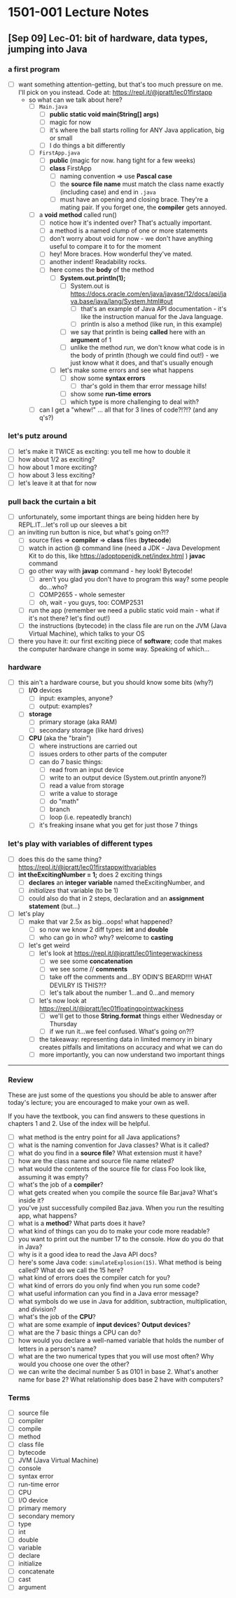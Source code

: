 # 1501-001 Lecture Notes

## [Sep 09] Lec-01: bit of hardware, data types, jumping into Java

### a first program

- [ ] want something attention-getting, but that's too much pressure on me. I'll pick on you instead. Code at: <https://repl.it/@jpratt/lec01firstapp>
  - so what can we talk about here?
    - [ ] `Main.java`
      - [ ] **public static void main(String[] args)**
      - [ ] magic for now
      - [ ] it's where the ball starts rolling for ANY Java application, big or small
      - [ ] I do things a bit differently
    - [ ] `FirstApp.java`
      - [ ] **public** (magic for now. hang tight for a few weeks)
      - [ ] **class** FirstApp
        - [ ] naming convention => use **Pascal case**
        - [ ] the **source file name** must match the class name exactly (including case) and end in `.java`
        - [ ] must have an opening and closing brace. They're a mating pair. If you forget one, the **compiler** gets annoyed.
    - [ ] a **void** **method** called run()
      - [ ] notice how it's indented over? That's actually important.
      - [ ] a method is a named clump of one or more statements
      - [ ] don't worry about void for now - we don't have anything useful to compare it to for the moment
      - [ ] hey! More braces. How wonderful they've mated.
      - [ ] another indent! Readability rocks.
      - [ ] here comes the **body** of the method
        - [ ] **System.out.println(1);**
          - [ ] System.out is <https://docs.oracle.com/en/java/javase/12/docs/api/java.base/java/lang/System.html#out>
            - [ ] that's an example of Java API documentation - it's like the instruction manual for the Java language.
            - [ ] println is also a method (like run, in this example)
          - [ ] we say that println is being **called** here with an **argument** of 1
          - [ ] unlike the method _run_, we don't know what code is in the body of println (though we could find out!) - we just know what it does, and that's usually enough
        - [ ] let's make some errors and see what happens
          - [ ] show some **syntax errors**
            - [ ] thar's gold in them thar error message hills!
          - [ ] show some **run-time errors**
          - [ ] which type is more challenging to deal with?
    - [ ] can I get a "whew!" ... all that for 3 lines of code?!?!? (and any q's?)

### let's putz around

- [ ] let's make it TWICE as exciting: you tell me how to double it
- [ ] how about 1/2 as exciting?
- [ ] how about 1 more exciting?
- [ ] how about 3 less exciting?
- [ ] let's leave it at that for now

### pull back the curtain a bit

- [ ] unfortunately, some important things are being hidden here by REPL.IT...let's roll up our sleeves a bit
- [ ] an inviting run button is nice, but what's going on?!?
  - [ ] source files => **compiler** => **class** files (**bytecode**)
  - [ ] watch in action @ command line (need a JDK - Java Development Kit to do this, like <https://adoptopenjdk.net/index.html> ) **javac** command
  - [ ] go other way with **javap** command - hey look! Bytecode!
    - [ ] aren't you glad you don't have to program this way? some people do...who?
    - [ ] COMP2655 - whole semester
    - [ ] oh, wait - you guys, too: COMP2531
  - [ ] run the app (remember we need a public static void main - what if it's not there? let's find out!)
  - [ ] the instructions (bytecode) in the class file are run on the JVM (Java Virtual Machine), which talks to your OS
- [ ] there you have it: our first exciting piece of **software**; code that makes the computer hardware change in some way. Speaking of which...

### hardware

- [ ] this ain't a hardware course, but you should know some bits (why?)
  - [ ] **I/O** devices
    - [ ] input: examples, anyone?
    - [ ] output: examples?
  - [ ] **storage**
    - [ ] primary storage (aka RAM)
    - [ ] secondary storage (like hard drives)
  - [ ] **CPU** (aka the "brain")
    - [ ] where instructions are carried out
    - [ ] issues orders to other parts of the computer
    - [ ] can do 7 basic things:
      - [ ] read from an input device
      - [ ] write to an output device (System.out.println anyone?)
      - [ ] read a value from storage
      - [ ] write a value to storage
      - [ ] do "math"
      - [ ] branch
      - [ ] loop (i.e. repeatedly branch)
    - [ ] it's freaking insane what you get for just those 7 things

### let's play with variables of different types

- [ ] does this do the same thing? <https://repl.it/@jpratt/lec01firstappwithvariables>
- [ ] **int theExcitingNumber = 1;** does 2 exciting things
  - [ ] **declares** an **integer** **variable** named theExcitingNumber, and
  - [ ] _initializes_ that variable (to be 1)
  - [ ] could also do that in 2 steps, declaration and an **assignment** **statement** (but...)
- [ ] let's play
  - [ ] make that var 2.5x as big...oops! what happened?
    - [ ] so now we know 2 diff types: **int** and **double**
    - [ ] who can go in who? why? welcome to **casting**
  - [ ] let's get weird
    - [ ] let's look at <https://repl.it/@jpratt/lec01integerwackiness>
      - [ ] we see some **concatenation**
      - [ ] we see some // **comments**
      - [ ] take off the comments and...BY ODIN'S BEARD!!!! WHAT DEVILRY IS THIS?!?
      - [ ] let's talk about the number 1...and 0...and memory
    - [ ] let's now look at <https://repl.it/@jpratt/lec01floatingpointwackiness>
      - [ ] we'll get to those **String.format** things either Wednesday or Thursday
      - [ ] if we run it...we feel confused. What's going on?!?
    - [ ] the takeaway: representing data in limited memory in binary creates pitfalls and limitations on accuracy and what we can do
    - [ ] more importantly, you can now understand two important things

---

### Review

These are just some of the questions you should be able to answer after today's lecture; you are encouraged to make your own as well.

If you have the textbook, you can find answers to these questions in chapters 1 and 2. Use of the index will be helpful.

- [ ] what method is the entry point for all Java applications?
- [ ] what is the naming convention for Java classes? What is it called?
- [ ] what do you find in a **source file**? What extension must it have?
- [ ] how are the class name and source file name related?
- [ ] what would the contents of the source file for class Foo look like, assuming it was empty?
- [ ] what's the job of a **compiler**?
- [ ] what gets created when you compile the source file Bar.java? What's inside it?
- [ ] you've just successfully compiled Baz.java. When you run the resulting app, what happens?
- [ ] what is a **method**? What parts does it have?
- [ ] what kind of things can you do to make your code more readable?
- [ ] you want to print out the number 17 to the console. How do you do that in Java?
- [ ] why is it a good idea to read the Java API docs?
- [ ] here's some Java code: `simulateExplosion(15)`. What method is being called? What do we call the 15 here?
- [ ] what kind of errors does the compiler catch for you?
- [ ] what kind of errors do you only find when you run some code?
- [ ] what useful information can you find in a Java error message?
- [ ] what symbols do we use in Java for addition, subtraction, multiplication, and division?
- [ ] what's the job of the **CPU**?
- [ ] what are some example of **input devices**? **Output devices**?
- [ ] what are the 7 basic things a CPU can do?
- [ ] how would you declare a well-named variable that holds the number of letters in a person's name?
- [ ] what are the two numerical types that you will use most often? Why would you choose one over the other?
- [ ] we can write the decimal number 5 as 0101 in base 2. What's another name for base 2? What relationship does base 2 have with computers?

### Terms

- [ ] source file
- [ ] compiler
- [ ] compile
- [ ] method
- [ ] class file
- [ ] bytecode
- [ ] JVM (Java Virtual Machine)
- [ ] console
- [ ] syntax error
- [ ] run-time error
- [ ] CPU
- [ ] I/O device
- [ ] primary memory
- [ ] secondary memory
- [ ] type
- [ ] int
- [ ] double
- [ ] variable
- [ ] declare
- [ ] initialize
- [ ] concatenate
- [ ] cast
- [ ] argument
